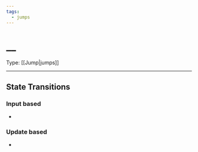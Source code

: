 ```yaml
---
tags:
  - jumps
---
```

# __

Type: [[Jump|jumps]]

----





## State Transitions

### Input based

* 

### Update based

* 